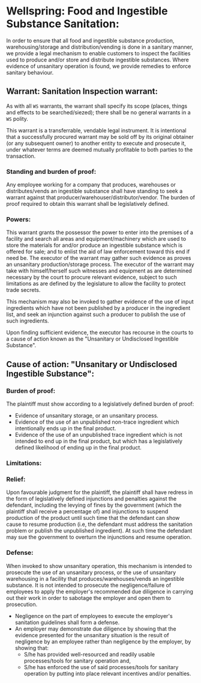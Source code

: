 # Wellspring: Food and Ingestible Substance Sanitation:

In order to ensure that all food and ingestible substance production, warehousing/storage and distribution/vending is done in a sanitary manner, we provide a legal mechanism to enable customers to inspect the facilities used to produce and/or store and distribute ingestible substances. Where evidence of unsanitary operation is found, we provide remedies to enforce sanitary behaviour.

## Warrant: Sanitation Inspection warrant:

As with all `WS` warrants, the warrant shall specify its scope (places, things and effects to be searched/siezed); there shall be no general warrants in a `WS` polity.

This warrant is a transferrable, vendable legal instrument. It is intentional that a successfully procured warrant may be sold off by its original obtainer (or any subsequent owner) to another entity to execute and prosecute it, under whatever terms are deemed mutually profitable to both parties to the transaction.

### Standing and burden of proof:

Any employee working for a company that produces, warehouses or distributes/vends an ingestible substance shall have standing to seek a warrant against that producer/warehouser/distributor/vendor. The burden of proof required to obtain this warrant shall be legislatively defined.

### Powers:

This warrant grants the possessor the power to enter into the premises of a facility and search all areas and equipment/machinery which are used to store the materials for and/or produce an ingestible substance which is offered for sale; and to enlist the aid of law enforcement toward this end if need be. The executor of the warrant may gather such evidence as proves an unsanitary production/storage process. The executor of the warrant may take with himself/herself such witnesses and equipment as are determined necessary by the court to procure relevant evidence, subject to such limitations as are defined by the legislature to allow the facility to protect trade secrets.

This mechanism may also be invoked to gather evidence of the use of input ingredients which have not been published by a producer in the ingredient list, and seek an injunction against such a producer to publish the use of such ingredients.

Upon finding sufficient evidence, the executor has recourse in the courts to a cause of action known as the "Unsanitary or Undisclosed Ingestible Substance".

## Cause of action: "Unsanitary or Undisclosed Ingestible Substance":

### Burden of proof:

The plaintiff must show according to a legislatively defined burden of proof:
- Evidence of unsanitary storage, or an unsanitary process.
- Evidence of the use of an unpublished non-trace ingredient which intentionally ends up in the final product.
- Evidence of the use of an unpublished trace ingredient which is not intended to end up in the final product, but which has a legislatively defined likelihood of ending up in the final product.

### Limitations:

### Relief:

Upon favourable judgment for the plaintiff, the plaintiff shall have redress in the form of legislatively defined injunctions and penalties against the defendant, including the levying of fines by the government (which the plaintiff shall receive a percentage of) and injunctions to suspend production of the product until such time that the defendant can show cause to resume production (i.e, the defendant must address the sanitation problem or publish the unpublished ingredient). At such time the defendant may sue the government to overturn the injunctions and resume operation.

### Defense:

When invoked to show unsanitary operation, this mechanism is intended to prosecute the use of an unsanitary process, or the use of unsanitary warehousing in a facility that produces/warehouses/vends an ingestible substance. It is not intended to prosecute the negligence/failure of employees to apply the employer's recommended due diligence in carrying out their work in order to sabotage the employer and open them to prosecution.
- Negligence on the part of employees to execute the employer's sanitation guidelines shall form a defense.
- An employer may demonstrate due diligence by showing that the evidence presented for the unsanitary situation is the result of negligence by an employee rather than negligence by the employer, by showing that:
  - S/he has provided well-resourced and readily usable processes/tools for sanitary operation and,
  - S/he has enforced the use of said processes/tools for sanitary operation by putting into place relevant incentives and/or penalties.
